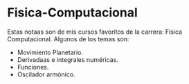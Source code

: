 # Fisica-Computacional
Estas notaas son de mis cursos favoritos de la carrera: Física Computacional.
Algunos de los temas son:
- Movimiento Planetario.
- Derivadaas e integrales numéricas.
- Funciones.
- Oscilador armónico.
